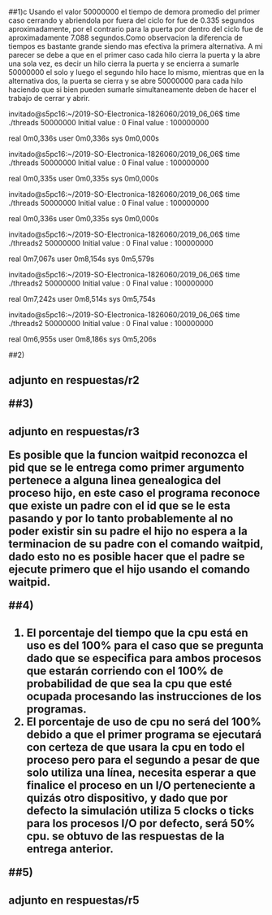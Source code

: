 ##1)c
Usando el valor 50000000 el tiempo de demora promedio del primer caso cerrando y abriendola por fuera del ciclo for fue de 0.335 segundos aproximadamente, por el contrario para la puerta por dentro del ciclo fue de aproximadamente 7.088 segundos.Como observacion la diferencia de tiempos es bastante grande siendo mas efectiva la primera alternativa.
A mi parecer se debe a que en el primer caso cada hilo cierra la puerta y la abre una sola vez, es decir un hilo cierra la puerta y se encierra a sumarle 50000000 el solo y luego el segundo hilo hace lo mismo, mientras que en la alternativa dos, la puerta se cierra y se abre 50000000 para cada hilo haciendo que si bien pueden sumarle simultaneamente deben de hacer el trabajo de cerrar y abrir.

invitado@s5pc16:~/2019-SO-Electronica-1826060/2019_06_06$ time ./threads 50000000
Initial value : 0
Final value   : 100000000

real	0m0,336s
user	0m0,336s
sys	0m0,000s

invitado@s5pc16:~/2019-SO-Electronica-1826060/2019_06_06$ time ./threads 50000000
Initial value : 0
Final value   : 100000000

real	0m0,335s
user	0m0,335s
sys	0m0,000s

invitado@s5pc16:~/2019-SO-Electronica-1826060/2019_06_06$ time ./threads 50000000
Initial value : 0
Final value   : 100000000

real	0m0,336s
user	0m0,335s
sys	0m0,000s


invitado@s5pc16:~/2019-SO-Electronica-1826060/2019_06_06$ time ./threads2 50000000
Initial value : 0
Final value   : 100000000

real	0m7,067s
user	0m8,154s
sys	0m5,579s

invitado@s5pc16:~/2019-SO-Electronica-1826060/2019_06_06$ time ./threads2 50000000
Initial value : 0
Final value   : 100000000

real	0m7,242s
user	0m8,514s
sys	0m5,754s

invitado@s5pc16:~/2019-SO-Electronica-1826060/2019_06_06$ time ./threads2 50000000
Initial value : 0
Final value   : 100000000

real	0m6,955s
user	0m8,186s
sys	0m5,206s



##2)<h2>
 adjunto en respuestas/r2
 
##3)<h2>
adjunto en respuestas/r3 

Es posible que la funcion waitpid reconozca el pid que se le entrega como primer argumento pertenece a alguna linea genealogica del proceso hijo, en este caso el programa reconoce que existe un padre con el id que se le esta pasando y por lo tanto probablemente al no poder existir sin su padre el hijo no espera a la terminacion de su padre con el comando waitpid, dado esto no es posible hacer que el padre se ejecute primero que el hijo usando el comando waitpid.

##4)<h2>

1. El porcentaje del tiempo que la cpu está en uso es del 100% para el caso que se pregunta dado que se especifica para ambos procesos que estarán corriendo con el 100% de probabilidad de que sea la cpu que esté ocupada procesando las instrucciones de los programas. 
2. El porcentaje de uso de cpu no será del 100% debido a que el primer programa se ejecutará con certeza de que usara la cpu en todo el proceso pero para el segundo a pesar de que solo utiliza una línea, necesita esperar a que finalice el proceso en un I/O perteneciente a quizás otro dispositivo, y dado que por defecto la simulación utiliza 5 clocks o ticks para los procesos I/O por defecto, será 50% cpu.
se obtuvo de las respuestas de la entrega anterior.

##5)<h2>
adjunto en respuestas/r5


